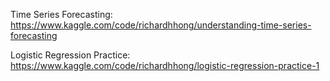Time Series Forecasting:
https://www.kaggle.com/code/richardhhong/understanding-time-series-forecasting

Logistic Regression Practice:
https://www.kaggle.com/code/richardhhong/logistic-regression-practice-1
